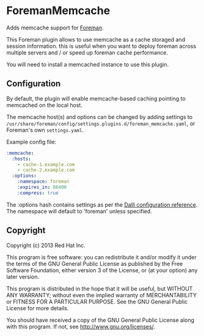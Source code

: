 # ForemanMemcache

Adds memcache support for [Foreman](http://theforeman.org).

This Foreman plugin allows to use memcache as a cache storaged and session information.
this is useful when you want to deploy foreman across multiple servers and / or speed up foreman cache performance.

You will need to install a memcached instance to use this plugin.

## Configuration

By default, the plugin will enable memcache-based caching pointing to memcached on the local host.

The memcache host(s) and options can be changed by adding settings to `/usr/share/foreman/config/settings.plugins.d/foreman_memcache.yaml`, or Foreman's own `settings.yaml`.

Example config file:

```yaml
:memcache:
  :hosts:
    - cache-1.example.com
    - cache-2.example.com
  :options:
    :namespace: foreman
    :expires_in: 86400
    :compress: true
```

The :options hash contains settings as per the [Dalli configuration reference](https://github.com/mperham/dalli#configuration).  The namespace will default to 'foreman' unless specified.

## Copyright

Copyright (c) 2013 Red Hat Inc.

This program is free software: you can redistribute it and/or modify
it under the terms of the GNU General Public License as published by
the Free Software Foundation, either version 3 of the License, or
(at your option) any later version.

This program is distributed in the hope that it will be useful,
but WITHOUT ANY WARRANTY; without even the implied warranty of
MERCHANTABILITY or FITNESS FOR A PARTICULAR PURPOSE.  See the
GNU General Public License for more details.

You should have received a copy of the GNU General Public License
along with this program.  If not, see <http://www.gnu.org/licenses/>.
